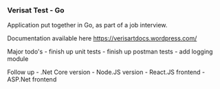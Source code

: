 ### Verisat Test - Go

  Application put together in Go, as part of a job interview.
  
  Documentation available here https://verisartdocs.wordpress.com/

  Major todo's
    - finish up unit tests
    - finish up postman tests
    - add logging module

  Follow up
    - .Net Core version 
    - Node.JS version 
    - React.JS frontend
    - ASP.Net frontend